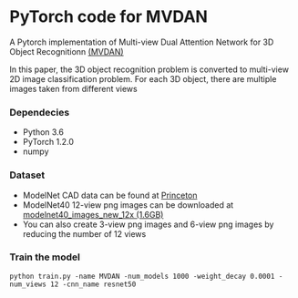 # PyTorch code for MVDAN  
A Pytorch implementation of Multi-view Dual Attention Network for 3D Object Recognitionn [(MVDAN)](https://link.springer.com/article/10.1007/s00521-021-06588-1) 

In this paper, the 3D object recognition problem is converted to multi-view 2D image classification problem. For each 3D object, there are multiple images taken from different views

### Dependecies

- Python 3.6
- PyTorch 1.2.0
- numpy

### Dataset

- ModelNet CAD data can be found at [Princeton](http://modelnet.cs.princeton.edu/)
- ModelNet40 12-view png images can be downloaded at [modelnet40_images_new_12x (1.6GB)](http://supermoe.cs.umass.edu/shape_recog/shaded_images.tar.gz)  
- You can also create 3-view png images and 6-view png images by reducing the number of 12 views

### Train the model

```python train.py -name MVDAN -num_models 1000 -weight_decay 0.0001 -num_views 12 -cnn_name resnet50```

